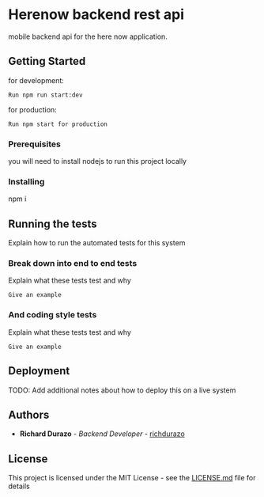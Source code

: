 # Herenow backend rest api

mobile backend api for the here now application. 

## Getting Started

for development:
```
Run npm run start:dev 
```
for production:

```
Run npm start for production
```


### Prerequisites

you will need to install nodejs to run this project locally


### Installing

npm i


## Running the tests

Explain how to run the automated tests for this system

### Break down into end to end tests

Explain what these tests test and why

```
Give an example
```

### And coding style tests

Explain what these tests test and why

```
Give an example
```

## Deployment

TODO:
Add additional notes about how to deploy this on a live system


## Authors

* **Richard Durazo** - *Backend Developer* - [richdurazo](https://github.com/richdurazo)


## License

This project is licensed under the MIT License - see the [LICENSE.md](LICENSE.md) file for details

